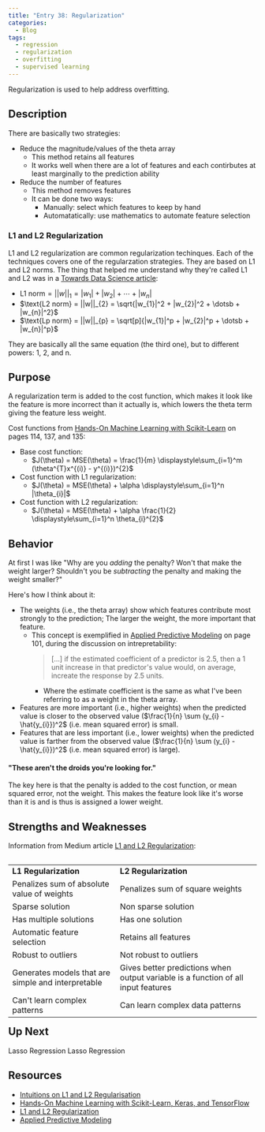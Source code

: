 ```yaml
---
title: "Entry 38: Regularization"
categories:
  - Blog
tags:
  - regression
  - regularization
  - overfitting
  - supervised learning
---
```


Regularization is used to help address overfitting.

## Description

There are basically two strategies:

- Reduce the magnitude/values of the theta array
  - This method retains all features
  - It works well when there are a lot of features and each contirbutes at least marginally to the prediction ability
- Reduce the number of features
  - This method removes features
  - It can be done two ways:
    - Manually: select which features to keep by hand
    - Automatatically: use mathematics to automate feature selection
    
### L1 and L2 Regularization

L1 and L2 regularization are common regularization techinques. Each of the techniques covers one of the regularzation strategies. They are based on L1 and L2 norms. The thing that helped me understand why they're called L1 and L2 was in a [Towards Data Science article](https://towardsdatascience.com/intuitions-on-l1-and-l2-regularisation-235f2db4c261):

- $\text{L1 norm} = ||w||_{1} = |w_{1}| + |w_{2}| + \dotsb + |w_{n}|$
- $\text{L2 norm} = ||w||_{2} = \sqrt{|w_{1}|^2 + |w_{2}|^2 + \dotsb + |w_{n}|^2}$
- $\text{Lp norm} = ||w||_{p} = \sqrt[p]{|w_{1}|^p + |w_{2}|^p + \dotsb + |w_{n}|^p}$

They are basically all the same equation (the third one), but to different powers: 1, 2, and n.

## Purpose

A regularization term is added to the cost function, which makes it look like the feature is more incorrect than it actually is, which lowers the theta term giving the feature less weight.

Cost functions from [Hands-On Machine Learning with Scikit-Learn](https://www.amazon.com/Hands-Machine-Learning-Scikit-Learn-TensorFlow/dp/1492032646) on pages 114, 137, and 135:

- Base cost function:
  - $J(\theta) = MSE(\theta) = \frac{1}{m} \displaystyle\sum_{i=1}^m (\theta^{T}x^{(i)} - y^{(i)})^{2}$
- Cost function with L1 regularization:
  - $J(\theta) = MSE(\theta) + \alpha \displaystyle\sum_{i=1}^n |\theta_{i}|$
- Cost function with L2 regularization:
  - $J(\theta) = MSE(\theta) + \alpha \frac{1}{2} \displaystyle\sum_{i=1}^n \theta_{i}^{2}$

## Behavior

At first I was like "Why are you *adding* the penalty? Won't that make the weight larger? Shouldn't you be *subtracting* the penalty and making the weight smaller?"

Here's how I think about it:

- The weights (i.e., the theta array) show which features contribute most strongly to the prediction; The larger the weight, the more important that feature.
  - This concept is exemplified in [Applied Predictive Modeling](https://www.amazon.com/Applied-Predictive-Modeling-Max-Kuhn-ebook/dp/B00K15TZU0) on page 101, during the discussion on intrepretability:
      > [...] if the estimated coefficient of a predictor is 2.5, then a 1 unit increase in that predictor's value would, on average, increate the response by 2.5 units.
      - Where the estimate coefficient is the same as what I've been referring to as a weight in the theta array.
- Features are more important (i.e., higher weights) when the predicted value is closer to the observed value ($\frac{1}{n} \sum (y_{i} - \hat{y_{i}})^2$ (i.e. mean squared error) is small.
- Features that are less important (i.e., lower weights) when the predicted value is farther from the observed value ($\frac{1}{n} \sum (y_{i} - \hat{y_{i}})^2$ (i.e. mean squared error)  is large).

#### "These aren't the droids you're looking for."

The key here is that the penalty is added to the cost function, or mean squared error, not the weight. This makes the feature look like it's worse than it is and is thus is assigned a lower weight.

## Strengths and Weaknesses

Information from Medium article [L1 and L2 Regularization](https://medium.com/datadriveninvestor/l1-l2-regularization-7f1b4fe948f2):

<table align='left'>
    <tr>
        <td><b>L1 Regularization</b></td>
        <td><b>L2 Regularization</b></td>
    </tr>
    <tr>
        <td>Penalizes sum of absolute value of weights</td>
        <td>Penalizes sum of square weights</td>
    </tr>
    <tr>
        <td>Sparse solution</td>
        <td>Non sparse solution</td>
    </tr>
    <tr>
        <td>Has multiple solutions</td>
        <td>Has one solution</td>
    </tr>
    <tr>
        <td>Automatic feature selection</td>
        <td>Retains all features</td>
    </tr>
    <tr>
        <td>Robust to outliers</td>
        <td>Not robust to outliers</td>
    </tr>
    <tr>
        <td>Generates models that are simple and interpretable</td>
        <td>Gives better predictions when output variable is a function of all input features</td>
    </tr>
    <tr>
        <td>Can't learn complex patterns</td>
        <td>Can learn complex data patterns</td>
    </tr>
</table>

## Up Next

Lasso Regression
Lasso Regression

## Resources

- [Intuitions on L1 and L2 Regularisation](https://towardsdatascience.com/intuitions-on-l1-and-l2-regularisation-235f2db4c261)
- [Hands-On Machine Learning with Scikit-Learn, Keras, and TensorFlow](https://www.amazon.com/Hands-Machine-Learning-Scikit-Learn-TensorFlow/dp/1492032646)
- [L1 and L2 Regularization](https://medium.com/datadriveninvestor/l1-l2-regularization-7f1b4fe948f2)
- [Applied Predictive Modeling](https://www.amazon.com/Applied-Predictive-Modeling-Max-Kuhn-ebook/dp/B00K15TZU0)
